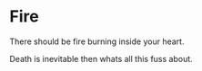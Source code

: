# Fire
There should be fire burning inside your heart.
<P>Death is inevitable then whats all this fuss about.</P>
